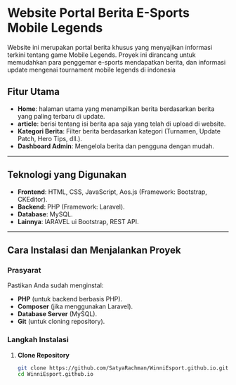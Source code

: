 # Website Portal Berita E-Sports Mobile Legends

Website ini merupakan portal berita khusus yang menyajikan informasi terkini tentang game Mobile Legends. Proyek ini dirancang untuk memudahkan para penggemar e-sports mendapatkan berita, dan informasi update mengenai tournament mobile legends di indonesia

## Fitur Utama
- **Home**: halaman utama yang menampilkan berita berdasarkan berita yang paling terbaru di update.
- **article**: berisi tentang isi berita apa saja yang telah di upload di website.
- **Kategori Berita**: Filter berita berdasarkan kategori (Turnamen, Update Patch, Hero Tips, dll.).
- **Dashboard Admin**: Mengelola berita dan pengguna dengan mudah.

---

## Teknologi yang Digunakan
- **Frontend**: HTML, CSS, JavaScript, Aos.js (Framework: Bootstrap, CKEditor).
- **Backend**: PHP (Framework: Laravel).
- **Database**: MySQL.
- **Lainnya**: lARAVEL ui Bootstrap, REST API.

---

## Cara Instalasi dan Menjalankan Proyek

### Prasyarat
Pastikan Anda sudah menginstal:
- **PHP** (untuk backend berbasis PHP).
- **Composer** (jika menggunakan Laravel).
- **Database Server** (MySQL).
- **Git** (untuk cloning repository).

### Langkah Instalasi
1. **Clone Repository**
   ```bash
   git clone https://github.com/SatyaRachman/WinniEsport.github.io.git
   cd WinniEsport.github.io
